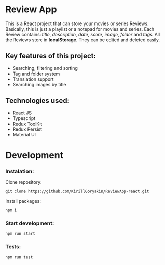 
# Review App
This is a React project that can store your movies or series Reviews.
Basically, this is just a playlist or a notepad for movies and series.
Each Review contains: _title_, _description_, _date_, _score_, _image_, _folder_ and _tags_.
All the Reviews store in **localStorage**. They can be edited and deleted easily.

## Key features of this project:
- Searching, filtering and sorting
- Tag and folder system
- Translation support
- Searching images by title

## Technologies used:
- React JS
- Typescript
- Redux ToolKit
- Redux Persist
- Material UI

# Development
### Instalation:
Clone repository:
```
git clone https://github.com/KirillGoryakin/ReviewApp-react.git
```
Install packages:
```
npm i
```
### Start development:
```
npm run start
```
### Tests:
```
npm run test
```
